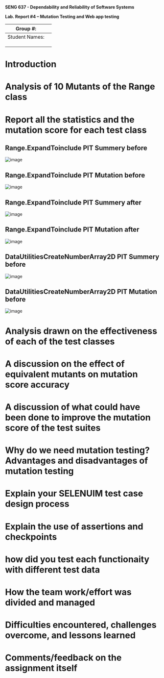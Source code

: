 **SENG 637 - Dependability and Reliability of Software Systems**

**Lab. Report \#4 – Mutation Testing and Web app testing**

| Group \#:      |     |
| -------------- | --- |
| Student Names: |     |
|                |     |
|                |     |
|                |     |

# Introduction

# Analysis of 10 Mutants of the Range class 

# Report all the statistics and the mutation score for each test class
## Range.ExpandToinclude PIT Summery before
![image](https://github.com/jui-kumkum/SENG637_Assignment4_Group4/blob/main/Images/ExpandtoIncludeBEFORE/PIT%20summery%20before(rangeExpandToinclude).png)



## Range.ExpandToinclude PIT Mutation before
![image](https://github.com/jui-kumkum/SENG637_Assignment4_Group4/blob/main/Images/ExpandtoIncludeBEFORE/PIT%20Mutation(rangeExpandToinclude).png)




## Range.ExpandToinclude PIT Summery after
![image](https://github.com/jui-kumkum/SENG637_Assignment4_Group4/blob/main/Images/ExpandtoIncludeAFTER/RangeExpandtoInclude%20PIT%20Summery.png)

## Range.ExpandToinclude PIT Mutation after
![image](https://github.com/jui-kumkum/SENG637_Assignment4_Group4/blob/main/Images/ExpandtoIncludeAFTER/RangeExpandtoInclude%20PIT%20Mutation.png)

## DataUtilitiesCreateNumberArray2D PIT Summery before
![image](https://github.com/jui-kumkum/SENG637_Assignment4_Group4/blob/main/Images/DataUtilitiesBefore/Numer2DArrayPIT%20Summery.png)

## DataUtilitiesCreateNumberArray2D PIT Mutation before
![image](https://github.com/jui-kumkum/SENG637_Assignment4_Group4/blob/main/Images/DataUtilitiesBefore/Numer2DArrayPITMutation.png)



# Analysis drawn on the effectiveness of each of the test classes

# A discussion on the effect of equivalent mutants on mutation score accuracy

# A discussion of what could have been done to improve the mutation score of the test suites

# Why do we need mutation testing? Advantages and disadvantages of mutation testing

# Explain your SELENUIM test case design process

# Explain the use of assertions and checkpoints

# how did you test each functionaity with different test data

# How the team work/effort was divided and managed

# Difficulties encountered, challenges overcome, and lessons learned

# Comments/feedback on the assignment itself
